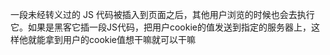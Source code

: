 
一段未经转义过的 JS 代码被插入到页面之后，其他用户浏览的时候也会去执行它。如果是黑客它插一段JS代码，把用户cookie的值发送到指定的服务器上，这样他就能拿到用户的cookie值想干嘛就可以干嘛

